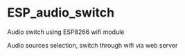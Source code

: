# ESP_audio_switch
Audio switch using ESP8266 wifi module

Audio sources selection, switch through wifi via web server
